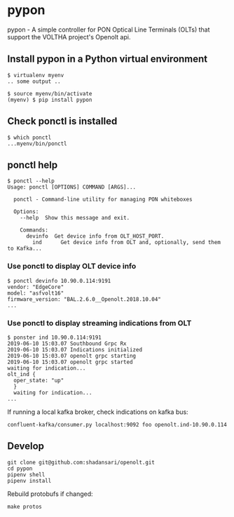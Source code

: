 # pypon

pypon - A simple controller for  PON Optical Line Terminals (OLTs) that support the VOLTHA project's Openolt api.

## Install pypon in a Python virtual environment
```
$ virtualenv myenv
.. some output ..

$ source myenv/bin/activate
(myenv) $ pip install pypon
```
## Check ponctl is installed
```
$ which ponctl
...myenv/bin/ponctl
```
## ponctl help
```
$ ponctl --help
Usage: ponctl [OPTIONS] COMMAND [ARGS]...

  ponctl - Command-line utility for managing PON whiteboxes

  Options:
    --help  Show this message and exit.

    Commands:
      devinfo  Get device info from OLT_HOST_PORT.
        ind      Get device info from OLT and, optionally, send them to Kafka...
```
### Use ponctl to display OLT device info
```
$ ponctl devinfo 10.90.0.114:9191
vendor: "EdgeCore"
model: "asfvolt16"
firmware_version: "BAL.2.6.0__Openolt.2018.10.04"
...
```
### Use ponctl to display streaming indications from OLT
```
$ ponster ind 10.90.0.114:9191
2019-06-10 15:03.07 Southbound Grpc Rx
2019-06-10 15:03.07 Indications initialized
2019-06-10 15:03.07 openolt grpc starting
2019-06-10 15:03.07 openolt grpc started
waiting for indication...
olt_ind {
  oper_state: "up"
  }
  waiting for indication...
...
```
If running a local kafka broker, check indications on kafka bus:
```
confluent-kafka/consumer.py localhost:9092 foo openolt.ind-10.90.0.114
```
## Develop
```
git clone git@github.com:shadansari/openolt.git
cd pypon
pipenv shell
pipenv install
```
Rebuild protobufs if changed:
```
make protos
```
